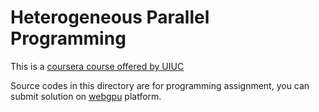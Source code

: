 Heterogeneous Parallel Programming
===================================

This is a [coursera course offered by UIUC](https://www.coursera.org/course/hetero)

Source codes in this directory are for programming assignment,
you can submit solution on [webgpu](http://webgpu.com) platform.
